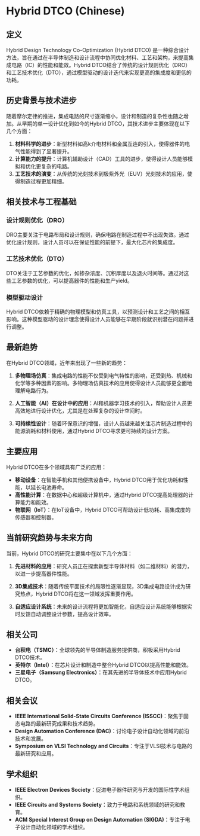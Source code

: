 # Hybrid DTCO (Chinese)

## 定义
Hybrid Design Technology Co-Optimization (Hybrid DTCO) 是一种综合设计方法，旨在通过在半导体制造和设计流程中协同优化材料、工艺和架构，来提高集成电路（IC）的性能和能效。Hybrid DTCO结合了传统的设计规则优化（DRO）和工艺技术优化（DTO），通过模型驱动的设计迭代来实现更高的集成度和更低的功耗。

## 历史背景与技术进步
随着摩尔定律的推进，集成电路的尺寸逐渐缩小，设计和制造的复杂性也随之增加。从早期的单一设计优化到如今的Hybrid DTCO，其技术进步主要体现在以下几个方面：

1. **材料科学的进步**：新型材料如高k介电材料和金属互连的引入，使得器件的电气性能得到了显著提升。
2. **计算能力的提升**：计算机辅助设计（CAD）工具的进步，使得设计人员能够模拟和优化更复杂的电路。
3. **工艺技术的演变**：从传统的光刻技术到极紫外光（EUV）光刻技术的应用，使得制造过程更加精细。

## 相关技术与工程基础
### 设计规则优化（DRO）
DRO主要关注于电路布局和设计规则，确保电路在制造过程中不出现失效。通过优化设计规则，设计人员可以在保证性能的前提下，最大化芯片的集成度。

### 工艺技术优化（DTO）
DTO关注于工艺参数的优化，如掺杂浓度、沉积厚度以及退火时间等。通过对这些工艺参数的优化，可以提高器件的性能和生产yield。

### 模型驱动设计
Hybrid DTCO依赖于精确的物理模型和仿真工具，以预测设计和工艺之间的相互影响。这种模型驱动的设计理念使得设计人员能够在早期阶段就识别潜在问题并进行调整。

## 最新趋势
在Hybrid DTCO领域，近年来出现了一些新的趋势：

1. **多物理场仿真**：集成电路的性能不仅受到电气特性的影响，还受到热、机械和化学等多种因素的影响。多物理场仿真技术的应用使得设计人员能够更全面地理解电路行为。
  
2. **人工智能（AI）在设计中的应用**：AI和机器学习技术的引入，帮助设计人员更高效地进行设计优化，尤其是在处理复杂的设计空间时。

3. **可持续性设计**：随着环保意识的增强，设计人员越来越关注芯片制造过程中的能源消耗和材料使用，通过Hybrid DTCO寻求更可持续的设计方案。

## 主要应用
Hybrid DTCO在多个领域具有广泛的应用：

- **移动设备**：在智能手机和其他便携设备中，Hybrid DTCO用于优化功耗和性能，以延长电池寿命。
- **高性能计算**：在数据中心和超级计算机中，通过Hybrid DTCO提高处理器的计算能力和能效。
- **物联网（IoT）**：在IoT设备中，Hybrid DTCO可帮助设计低功耗、高集成度的传感器和控制器。

## 当前研究趋势与未来方向
当前，Hybrid DTCO的研究主要集中在以下几个方面：

1. **先进材料的应用**：研究人员正在探索新型半导体材料（如二维材料）的潜力，以进一步提高器件性能。
  
2. **3D集成技术**：随着传统平面技术的局限性逐渐显现，3D集成电路设计成为研究热点，Hybrid DTCO将在这一领域发挥重要作用。

3. **自适应设计系统**：未来的设计流程将更加智能化，自适应设计系统能够根据实时反馈自动调整设计参数，提高设计效率。

## 相关公司
- **台积电（TSMC）**：全球领先的半导体制造服务提供商，积极采用Hybrid DTCO技术。
- **英特尔（Intel）**：在芯片设计和制造中整合Hybrid DTCO以提高性能和能效。
- **三星电子（Samsung Electronics）**：在其先进的半导体技术中应用Hybrid DTCO。

## 相关会议
- **IEEE International Solid-State Circuits Conference (ISSCC)**：聚焦于固态电路的最新研究成果和技术趋势。
- **Design Automation Conference (DAC)**：讨论电子设计自动化领域的前沿技术和发展。
- **Symposium on VLSI Technology and Circuits**：专注于VLSI技术与电路的最新研究和应用。

## 学术组织
- **IEEE Electron Devices Society**：促进电子器件研究与开发的国际性学术组织。
- **IEEE Circuits and Systems Society**：致力于电路和系统领域的研究和教育。
- **ACM Special Interest Group on Design Automation (SIGDA)**：专注于电子设计自动化领域的学术组织。